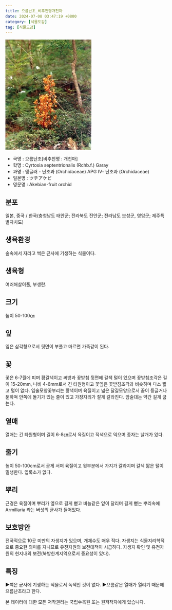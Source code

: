 ```yaml
---
title: 으름난초_비추천명개천마
date: 2024-07-08 03:47:19 +0800
category: [식물도감]
tag: [식물도감]
---
```




![으름난초[비추천명 : 개천마]](/assets/img/fileUpload/plants/basic/Orchidaceae/Galeola/6274/1_th2.JPG)
- 국명 : 으름난초[비추천명 : 개천마]
- 학명 : Cyrtosia septentrionalis (Rchb.f.) Garay
- 과명 : 앵글러 - 난초과 (Orchidaceae) APG Ⅳ- 난초과 (Orchidaceae)
- 일본명 : ツチアケビ
- 영문명 : Akebian-fruit orchid


## 분포
일본, 중국 / 한국(충청남도 태안군; 전라북도 진안군; 전라남도 보성군, 영암군; 제주특별자치도) 
## 생육환경
숲속에서 자라고 썩은 균사에 기생하는 식물이다.
## 생육형
여러해살이풀, 부생란.
## 크기
높이 50-100㎝
## 잎
잎은 삼각형으로서 뒷면이 부풀고 마르면 가죽같이 된다.
## 꽃
꽃은 6-7월에 피며 황갈색이고 씨방과 꽃받침 뒷면에 갈색 털이 있으며 꽃받침조각은 길이 15-20mm, 나비 4-6mm로서 긴 타원형이고 꽃잎은 꽃받침조각과 비슷하며 다소 짧고 털이 없다. 입술모양꽃부리는 황색이며 육질이고 넓은 달걀모양으로서 끝이 둥글거나 둔하며 안쪽에 돌기가 있는 줄이 있고 가장자리가 잘게 갈라진다. 암술대는 약간 길게 굽는다.
## 열매
열매는 긴 타원형이며 길이 6-8㎝로서 육질이고 적색으로 익으며 종자는 날개가 있다.
## 줄기
높이 50-100cm로서 곧게 서며 육질이고 윗부분에서 가지가 갈라지며 갈색 짧은 털이 밀생한다. 엽록소가 없다.
## 뿌리
근경은 육질이며 뿌리가 옆으로 길게 뻗고 비늘같은 잎이 달리며 길게 뻗는 뿌리속에 Armillaria 라는 버섯의 균사가 들어있다.
## 보호방안
전국적으로 10곳 미만의 자생지가 있으며, 개체수도 매우 적다. 자생지는 식물지리학적으로 중요한 의미를 지니므로 유전자원의 보전대책이 시급하다. 자생지 확인 및 유전자원의 현지내외 보전(북방한계지역으로서 중요성이 있다).
## 특징
▶썩은 균사에 기생하는 식물로서 녹색인 것이 없다. 
▶으름같은 열매가 열리기 때문에 으름난초라고 한다.






본 데이터에 대한 모든 저작권리는 국립수목원 또는 원저작자에게 있습니다.
